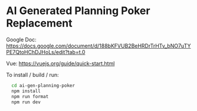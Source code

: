 # AI Generated Planning Poker Replacement

Google Doc: https://docs.google.com/document/d/188bKFVUB2BeHRDrTrHTv_bNO7uTYPE7QtoHChDJHoLs/edit?tab=t.0

Vue: https://vuejs.org/guide/quick-start.html

To install / build / run:
```bash
  cd ai-gen-planning-poker
  npm install
  npm run format
  npm run dev
```
